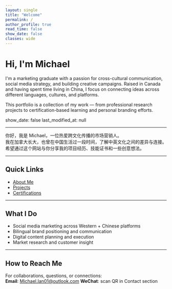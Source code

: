 ```yaml
---
layout: single
title: "Welcome"
permalink: /
author_profile: true
read_time: false
show_date: false
classes: wide
---
```


# Hi, I'm Michael

I'm a marketing graduate with a passion for cross-cultural communication, social media strategy, and building creative campaigns. Raised in Canada and having spent time living in China, I focus on connecting ideas across different languages, cultures, and platforms.

This portfolio is a collection of my work — from professional research projects to certification-based learning and personal branding efforts.

show_date: false
last_modified_at: null

---

你好，我是 Michael，一位热爱跨文化传播的市场营销人。  
我在加拿大长大，也曾在中国生活过一段时间，了解中英文化之间的差异与连接。  
希望通过这个网站与你分享我的项目经历、技能证书和一些创意想法。

---

## Quick Links

- [About Me](/about/)
- [Projects](/projects/)
- [Certifications](/certifications/)

---

## What I Do

- Social media marketing across Western + Chinese platforms  
- Bilingual brand positioning and communication  
- Digital content planning and execution  
- Market research and customer insight

---

## How to Reach Me

For collaborations, questions, or connections:  
**Email**: Michael.Ian01@outlook.com
**WeChat**: scan QR in Contact section  

